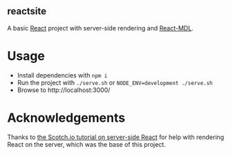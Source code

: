 reactsite
---------

A basic [React](https://facebook.github.io/react/) project with server-side rendering and [React-MDL](https://react-mdl.github.io/react-mdl/).

Usage
=====

* Install dependencies with `npm i`
* Run the project with `./serve.sh` or `NODE_ENV=development ./serve.sh`
* Browse to http://localhost:3000/

Acknowledgements
================

Thanks to [the Scotch.io tutorial on server-side React](https://scotch.io/tutorials/react-on-the-server-for-beginners-build-a-universal-react-and-node-app) for help with rendering React on the server, which was the base of this project.
